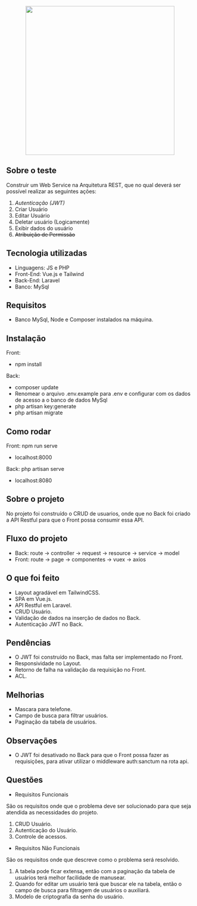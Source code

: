 <p align="center"><a href="https://targetit.com.br/" target="_blank"><img src="https://targetit.com.br/wp-content/themes/bones/library/images/logo.svg" width="400"></a></p>

## Sobre o teste

Construir um Web Service na Arquitetura REST, que no qual deverá ser possível realizar as seguintes ações:

1. *Autenticação (JWT)*
2. Criar Usuário
3. Editar Usuário
4. Deletar usuário (Logicamente)
5. Exibir dados do usuário
6. ~~Atribuição de Permissão~~

## Tecnologia utilizadas

- Linguagens: JS e PHP
- Front-End: Vue.js e Tailwind
- Back-End: Laravel
- Banco: MySql

## Requisitos

- Banco MySql, Node e Composer instalados na máquina.

## Instalação

Front: 
- npm install

Back:
- composer update
- Renomear o arquivo .env.example para .env e configurar com os dados de acesso a o banco de dados MySql
- php artisan key:generate
- php artisan migrate

## Como rodar

Front: npm run serve
- localhost:8000

Back: php artisan serve
- localhost:8080

## Sobre o projeto

No projeto foi construído o CRUD de usuarios, onde que no Back foi criado a API Restful para que o Front possa consumir essa API.

## Fluxo do projeto

- Back: route -> controller -> request -> resource -> service -> model
- Front: route -> page -> componentes -> vuex -> axios

## O que foi feito

- Layout agradável em TailwindCSS.
- SPA em Vue.js.
- API Restful em Laravel.
- CRUD Usuário.
- Validação de dados na inserção de dados no Back.
- Autenticação JWT no Back.

## Pendências

- O JWT foi construído no Back, mas falta ser implementado no Front.
- Responsividade no Layout.
- Retorno de falha na validação da requisição no Front.
- ACL.

## Melhorias

- Mascara para telefone.
- Campo de busca para filtrar usuários.
- Paginação da tabela de usuários.

## Observações

- O JWT foi desativado no Back para que o Front possa fazer as requisições, para ativar utilizar o middleware auth:sanctum na rota api.

## Questões

- Requisitos Funcionais

São os requisitos onde que o problema deve ser solucionado para que seja atendida as necessidades do projeto.

1. CRUD Usuário.
2. Autenticação do Usuário.
3. Controle de acessos.

- Requisitos Não Funcionais

São os requisitos onde que descreve como o problema será resolvido.

1. A tabela pode ficar extensa, então com a paginação da tabela de usuários terá melhor facilidade de manusear.
2. Quando for editar um usuário terá que buscar ele na tabela, então o campo de busca para filtragem de usuários o auxiliará.
3. Modelo de criptografia da senha do usuário.




